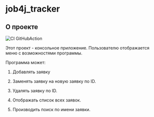 # job4j_tracker

## О проекте

![CI GitHubAction](https://github.com/peterarsentev/job4j_tracker/actions/workflows/maven.yml/badge.svg)

Этот проект - консольное приложение. Пользователю отображается меню с возможностями программы.

Программа может:

1. Добавлять заявку

1. Заменять заявку на новую заявку по ID.

1. Удалять заявку по ID.

1. Отображать список всех заявок.

1. Производить поиск по имени заявки.
